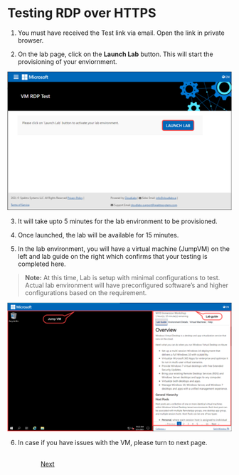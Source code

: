 # Testing RDP over HTTPS
		
1. You must have received the Test link via email. Open the link in private browser.

2. On the lab page, click on the **Launch Lab** button. This will start the provisioning of your enviornment.

  ![](media/image1.png)

3. It will take upto 5 minutes for the lab environment to be provisioned.

4. Once launched, the lab will be available for 15 minutes. 

5. In the lab environment, you will have a virtual machine (JumpVM) on the left and lab guide on the right which confirms that your testing is completed here. 
 
> **Note:** At this time, Lab is setup with minimal configurations to test. Actual lab environment will have preconfigured software’s and higher configurations based on the requirement.

  ![](media/image2.png)

6. In case if you have issues with the VM, please turn to next page.


&nbsp;&nbsp;&nbsp;&nbsp;&nbsp;&nbsp;&nbsp;&nbsp;&nbsp;&nbsp;&nbsp;&nbsp;&nbsp;&nbsp;&nbsp;&nbsp;&nbsp;&nbsp;&nbsp;&nbsp;&nbsp;&nbsp;&nbsp;&nbsp;&nbsp;&nbsp;&nbsp;&nbsp;&nbsp;&nbsp;&nbsp;&nbsp;&nbsp;&nbsp;&nbsp;&nbsp;&nbsp;&nbsp;&nbsp;&nbsp;&nbsp;&nbsp;&nbsp;&nbsp;&nbsp;&nbsp;&nbsp;&nbsp;&nbsp;&nbsp;&nbsp;&nbsp;&nbsp;&nbsp;&nbsp;&nbsp;&nbsp;&nbsp;&nbsp;&nbsp;&nbsp;&nbsp;&nbsp;&nbsp;&nbsp;&nbsp;&nbsp;&nbsp;&nbsp;&nbsp;&nbsp;&nbsp;&nbsp;&nbsp;&nbsp;&nbsp;&nbsp;&nbsp;&nbsp;&nbsp;&nbsp;&nbsp;&nbsp;&nbsp;&nbsp;&nbsp;&nbsp;&nbsp;&nbsp;&nbsp;&nbsp;&nbsp;&nbsp;&nbsp;&nbsp;&nbsp;&nbsp;&nbsp;&nbsp;&nbsp;&nbsp;&nbsp;&nbsp;&nbsp;&nbsp;&nbsp;&nbsp;&nbsp;&nbsp;&nbsp;&nbsp;&nbsp;&nbsp;&nbsp;&nbsp;&nbsp;&nbsp;&nbsp;&nbsp;&nbsp;&nbsp;&nbsp;&nbsp;&nbsp;&nbsp;&nbsp;&nbsp;&nbsp;&nbsp;&nbsp;&nbsp;&nbsp;&nbsp;&nbsp;&nbsp;&nbsp;&nbsp;&nbsp;&nbsp;&nbsp;&nbsp;&nbsp;&nbsp;&nbsp;&nbsp;&nbsp;&nbsp;[Next](./rdp-test-02.md)
